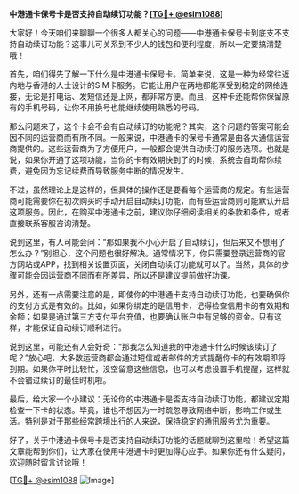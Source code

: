 **中港通卡保号卡是否支持自动续订功能？[[TG💪+ @esim1088](https://t.me/s/esim1088)]**

大家好！今天咱们来聊聊一个很多人都关心的问题——中港通卡保号卡到底支不支持自动续订功能？这事儿可关系到不少人的钱包和便利程度，所以一定要搞清楚哦！

首先，咱们得先了解一下什么是中港通卡保号卡。简单来说，这是一种为经常往返内地与香港的人士设计的SIM卡服务。它能让用户在两地都能享受到稳定的网络连接，无论是打电话、发短信还是上网，都非常方便。而且，这种卡还能帮你保留原有的手机号码，让你不用换号也能继续使用熟悉的号码。

那么问题来了，这个卡会不会有自动续订的功能呢？其实，这个问题的答案可能会因不同的运营商而有所不同。一般来说，中港通卡的保号卡通常是由各大通信运营商提供的。这些运营商为了方便用户，一般都会提供自动续订的服务选项。也就是说，如果你开通了这项功能，当你的卡有效期快到了的时候，系统会自动帮你续费，避免因为忘记续费而导致服务中断的情况发生。

不过，虽然理论上是这样的，但具体的操作还是要看每个运营商的规定。有些运营商可能需要你在初次购买时手动开启自动续订功能，而有些运营商则可能默认开启这项服务。因此，在购买中港通卡之前，建议你仔细阅读相关的条款和条件，或者直接联系客服咨询清楚。

说到这里，有人可能会问：“那如果我不小心开启了自动续订，但后来又不想用了怎么办？”别担心，这个问题也很好解决。通常情况下，你只需要登录运营商的官方网站或APP，找到相关设置页面，关闭自动续订功能就可以了。当然，具体的步骤可能会因运营商不同而有所差异，所以还是建议提前做好功课。

另外，还有一点需要注意的是，即使你的中港通卡支持自动续订功能，也要确保你的支付方式是有效的。比如，如果你绑定的是信用卡，记得检查信用卡的有效期和余额；如果是通过第三方支付平台充值，也要确认账户中有足够的资金。只有这样，才能保证自动续订顺利进行。

说到这里，可能还有人会好奇：“那我怎么知道我的中港通卡什么时候该续订了呢？”放心吧，大多数运营商都会通过短信或者邮件的方式提醒你卡的有效期即将到期。如果你平时比较忙，没空留意这些信息，也可以考虑设置手机提醒，这样就不会错过续订的最佳时机啦。

最后，给大家一个小建议：无论你的中港通卡是否支持自动续订功能，都建议定期检查一下卡的状态。毕竟，谁也不想因为一时疏忽导致网络中断，影响工作或生活。特别是对于那些经常跨境出行的人来说，保持稳定的通讯服务尤为重要。

好了，关于中港通卡保号卡是否支持自动续订功能的话题就聊到这里啦！希望这篇文章能帮到你们，让大家在使用中港通卡时更加得心应手。如果你还有什么疑问，欢迎随时留言讨论哦！

[[TG💪+ @esim1088](https://t.me/s/esim1088) ![Image](https://i.postimg.cc/4NQfJmqS/Snipaste-2025-05-13-00-14-12.png)]